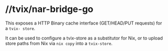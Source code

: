 # //tvix/nar-bridge-go

This exposes a HTTP Binary cache interface (GET/HEAD/PUT requests) for a `tvix-
store`.

It can be used to configure a tvix-store as a substitutor for Nix, or to upload
store paths from Nix via `nix copy` into a `tvix-store`.
